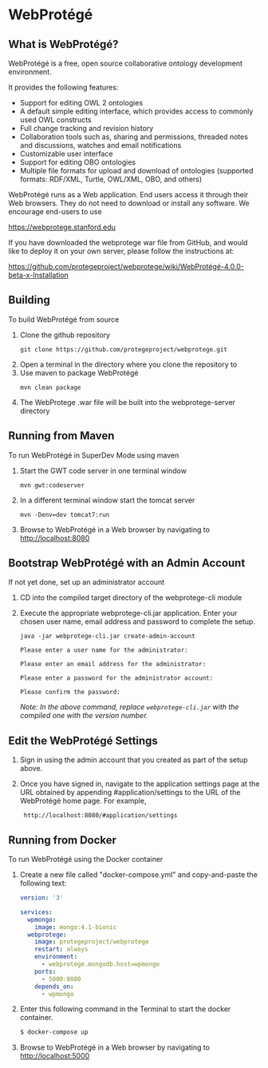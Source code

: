 WebProtégé
==========

What is WebProtégé?
-------------------

WebProtégé is a free, open source collaborative ontology development environment.

It provides the following features:
- Support for editing OWL 2 ontologies
- A default simple editing interface, which provides access to commonly used OWL constructs
- Full change tracking and revision history
- Collaboration tools such as, sharing and permissions, threaded notes and discussions, watches and email notifications
- Customizable user interface
- Support for editing OBO ontologies
- Multiple file formats for upload and download of ontologies (supported formats: RDF/XML, Turtle, OWL/XML, OBO, and others)

WebProtégé runs as a Web application. End users access it through their Web browsers.
They do not need to download or install any software. We encourage end-users to use

https://webprotege.stanford.edu

If you have downloaded the webprotege war file from GitHub, and would like to deploy it on your own server,
please follow the instructions at:

https://github.com/protegeproject/webprotege/wiki/WebProtégé-4.0.0-beta-x-Installation

Building
--------

To build WebProtégé from source

1) Clone the github repository
   ```
   git clone https://github.com/protegeproject/webprotege.git
   ```
2) Open a terminal in the directory where you clone the repository to
3) Use maven to package WebProtégé
   ```
   mvn clean package
   ```
5) The WebProtege .war file will be built into the webprotege-server directory

Running from Maven
------------------

To run WebProtégé in SuperDev Mode using maven

1) Start the GWT code server in one terminal window
    ```
    mvn gwt:codeserver
    ```
2) In a different terminal window start the tomcat server
    ```
    mvn -Denv=dev tomcat7:run
    ```
3) Browse to WebProtégé in a Web browser by navigating to [http://localhost:8080](http://localhost:8080)


Bootstrap WebProtégé with an Admin Account
------------------
If not yet done, set up an administrator account

1) CD into the compiled target directory of the webprotege-cli module 

2) Execute the appropriate webprotege-cli.jar application. Enter your chosen user name, email address and password to complete the setup.
   ```
   java -jar webprotege-cli.jar create-admin-account
   ```
   ```
   Please enter a user name for the administrator:
   ```
   ```
   Please enter an email address for the administrator:
   ```
   ```
   Please enter a password for the administrator account:
   ```
   ```
   Please confirm the password:
   ```
   
   _Note: In the above command, replace ```webprotege-cli.jar``` with the compiled one with the version number._

Edit the WebProtégé Settings
-------------------

1) Sign in using the admin account that you created as part of the setup above.

2) Once you have signed in, navigate to the application settings page at the URL obtained by appending #application/settings to the URL of the WebProtégé home page. For example, 

   ``` http://localhost:8080/#application/settings```

Running from Docker
-------------------

To run WebProtégé using the Docker container

1) Create a new file called "docker-compose.yml" and copy-and-paste the following text:
   ```yml
   version: '3'

   services:
     wpmongo:
       image: mongo:4.1-bionic
     webprotege:
       image: protegeproject/webprotege
       restart: always
       environment:
         - webprotege.mongodb.host=wpmongo
       ports:
         - 5000:8080
       depends_on:
         - wpmongo
   ```
2) Enter this following command in the Terminal to start the docker container.
   ```bash
   $ docker-compose up
   ```
3) Browse to WebProtégé in a Web browser by navigating to [http://localhost:5000](http://localhost:5000)
